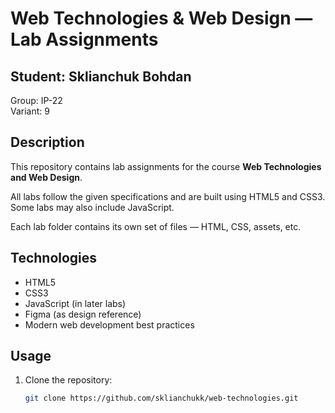 # Web Technologies & Web Design — Lab Assignments

## Student: Sklianchuk Bohdan  
Group: ІР-22  
Variant: 9


## Description

This repository contains lab assignments for the course **Web Technologies and Web Design**.

All labs follow the given specifications and are built using HTML5 and CSS3.  
Some labs may also include JavaScript.

Each lab folder contains its own set of files — HTML, CSS, assets, etc.

## Technologies

- HTML5  
- CSS3  
- JavaScript (in later labs)  
- Figma (as design reference) 
- Modern web development best practices


## Usage

1. Clone the repository:
   ```bash
   git clone https://github.com/sklianchukk/web-technologies.git
